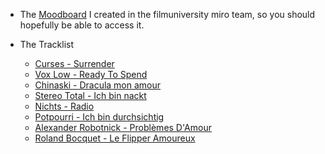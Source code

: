 * The [Moodboard](https://miro.com/app/board/o9J_linmyDc=/) I created in the filmuniversity miro team, so you should hopefully be able to access it.  
  
* The Tracklist
    * [Curses - Surrender](https://www.youtube.com/watch?v=7ailoJ5X_2E)
    * [Vox Low - Ready To Spend](https://www.youtube.com/watch?v=sacXfb13ZJY)
    * [Chinaski - Dracula mon amour](https://www.youtube.com/watch?v=QehXmUJRGLA)
    * [Stereo Total - Ich bin nackt](https://www.youtube.com/watch?v=KkviZFys2HU)  
    * [Nichts - Radio](https://www.youtube.com/watch?v=f45eaDOHCkE)
    * [Potpourri - Ich bin durchsichtig](https://www.youtube.com/watch?v=eBz5HvErwZ4)
    * [Alexander Robotnick - Problèmes D'Amour](https://www.youtube.com/watch?v=oX1Vge8zAjw)
    * [Roland Bocquet - Le Flipper Amoureux](https://www.youtube.com/watch?v=EdP0KJGice0)